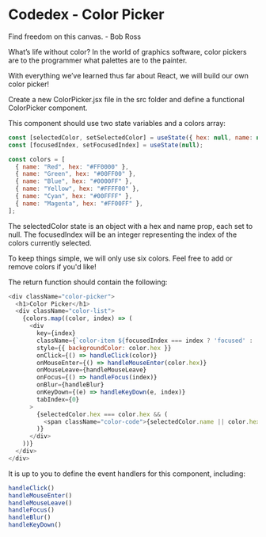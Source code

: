 # Codedex - Color Picker
Find freedom on this canvas. - Bob Ross

What’s life without color? In the world of graphics software, color pickers are to the programmer what palettes are to the painter.

With everything we’ve learned thus far about React, we will build our own color picker!

Create a new ColorPicker.jsx file in the src folder and define a functional ColorPicker component.

This component should use two state variables and a colors array:

```javascript
const [selectedColor, setSelectedColor] = useState({ hex: null, name: null });
const [focusedIndex, setFocusedIndex] = useState(null);

const colors = [
  { name: "Red", hex: "#FF0000" },
  { name: "Green", hex: "#00FF00" },
  { name: "Blue", hex: "#0000FF" },
  { name: "Yellow", hex: "#FFFF00" },
  { name: "Cyan", hex: "#00FFFF" },
  { name: "Magenta", hex: "#FF00FF" },
];
```

The selectedColor state is an object with a hex and name prop, each set to null. The focusedIndex will be an integer representing the index of the colors currently selected.

To keep things simple, we will only use six colors. Feel free to add or remove colors if you'd like!

The return function should contain the following:
```javascript
<div className="color-picker">
  <h1>Color Picker</h1>
  <div className="color-list">
    {colors.map((color, index) => (
      <div
        key={index}
        className={`color-item ${focusedIndex === index ? 'focused' : ''}`}
        style={{ backgroundColor: color.hex }}
        onClick={() => handleClick(color)}
        onMouseEnter={() => handleMouseEnter(color.hex)}
        onMouseLeave={handleMouseLeave}
        onFocus={() => handleFocus(index)}
        onBlur={handleBlur}
        onKeyDown={(e) => handleKeyDown(e, index)}
        tabIndex={0}
      >
        {selectedColor.hex === color.hex && (
          <span className="color-code">{selectedColor.name || color.hex}</span>
        )}
      </div>
    ))}
  </div>
</div>
```
It is up to you to define the event handlers for this component, including:
```javascript
handleClick()
handleMouseEnter()
handleMouseLeave()
handleFocus()
handleBlur()
handleKeyDown()
```